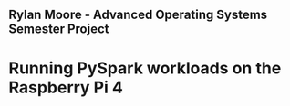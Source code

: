## Rylan Moore - Advanced Operating Systems Semester Project
# Running PySpark workloads on the Raspberry Pi 4
